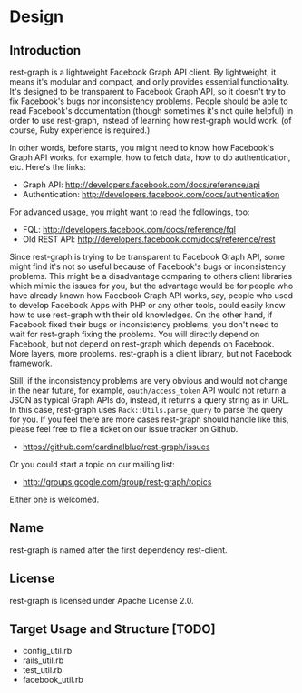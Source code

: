 
# Design

## Introduction

rest-graph is a lightweight Facebook Graph API client.  By lightweight, it
means it's modular and compact, and only provides essential functionality.
It's designed to be transparent to Facebook Graph API, so it doesn't try to
fix Facebook's bugs nor inconsistency problems.  People should be able to
read Facebook's documentation (though sometimes it's not quite helpful) in
order to use rest-graph, instead of learning how rest-graph would work.
(of course, Ruby experience is required.)

In other words, before starts, you might need to know how Facebook's Graph
API works, for example, how to fetch data, how to do authentication, etc.
Here's the links:

* Graph API: <http://developers.facebook.com/docs/reference/api>
* Authentication: <http://developers.facebook.com/docs/authentication>

For advanced usage, you might want to read the followings, too:

* FQL: <http://developers.facebook.com/docs/reference/fql>
* Old REST API: <http://developers.facebook.com/docs/reference/rest>

Since rest-graph is trying to be transparent to Facebook Graph API, some
might find it's not so useful because of Facebook's bugs or inconsistency
problems.  This might be a disadvantage comparing to others client libraries
which mimic the issues for you, but the advantage would be for people who
have already known how Facebook Graph API works, say, people who used to
develop Facebook Apps with PHP or any other tools, could easily know how to
use rest-graph with their old knowledges.  On the other hand, if Facebook
fixed their bugs or inconsistency problems, you don't need to wait for
rest-graph fixing the problems.  You will directly depend on Facebook,
but not depend on rest-graph which depends on Facebook.  More layers,
more problems.  rest-graph is a client library, but not Facebook framework.

Still, if the inconsistency problems are very obvious and would not change
in the near future, for example, `oauth/access_token` API would not return
a JSON as typical Graph APIs do, instead, it returns a query string as in
URL.  In this case, rest-graph uses `Rack::Utils.parse_query` to parse the
query for you.  If you feel there are more cases rest-graph should handle
like this, please feel free to file a ticket on our issue tracker on Github.

* <https://github.com/cardinalblue/rest-graph/issues>

Or you could start a topic on our mailing list:

* <http://groups.google.com/group/rest-graph/topics>

Either one is welcomed.

## Name

rest-graph is named after the first dependency rest-client.

## License

rest-graph is licensed under Apache License 2.0.

## Target Usage and Structure [TODO]

* config_util.rb
* rails_util.rb
* test_util.rb
* facebook_util.rb
